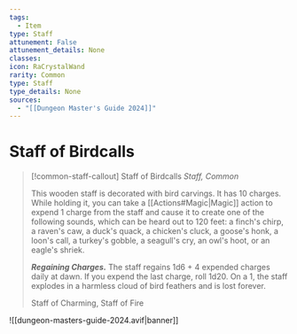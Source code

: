 ```yaml
---
tags:
  - Item
type: Staff
attunement: False
attunement_details: None
classes:
icon: RaCrystalWand
rarity: Common
type: Staff
type_details: None
sources: 
  - "[[Dungeon Master's Guide 2024]]"
---
```

# Staff of Birdcalls
>[!common-staff-callout] Staff of Birdcalls
>_Staff, Common_
>
>This wooden staff is decorated with bird carvings. It has 10 charges. While holding it, you can take a [[Actions#Magic\|Magic]] action to expend 1 charge from the staff and cause it to create one of the following sounds, which can be heard out to 120 feet: a finch's chirp, a raven's caw, a duck's quack, a chicken's cluck, a goose's honk, a loon's call, a turkey's gobble, a seagull's cry, an owl's hoot, or an eagle's shriek.
>
>**_Regaining Charges._** The staff regains 1d6 + 4 expended charges daily at dawn. If you expend the last charge, roll 1d20. On a 1, the staff explodes in a harmless cloud of bird feathers and is lost forever.
>
>
>Staff of Charming, Staff of Fire
>


![[dungeon-masters-guide-2024.avif|banner]]